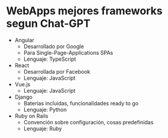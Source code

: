# WebApps mejores frameworks segun Chat-GPT
- Angular
  - Desarrollado por Google
  - Para Single-Page-Applications SPAs
  - Lenguaje: TypeScript   
- React
  - Desarrollada por Facebook
  - Lenguaje: JavaScript
- Vue.js
  - Lenguaje: JavaScript
- Django
  - Baterias incluidas, funcionalidades ready to go
  - Lenguaje: Python
- Ruby on Rails
  - Convención sobre configuración, cosas predefinidas
  - Lenguaje: Ruby
